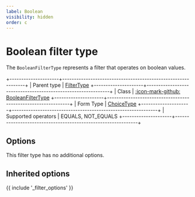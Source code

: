 ```yaml
---
label: Boolean
visibility: hidden
order: c
---
```


# Boolean filter type

The `BooleanFilterType` represents a filter that operates on boolean values.

+---------------------+--------------------------------------------------------------+
| Parent type         | [FilterType](../filter)
+---------------------+--------------------------------------------------------------+
| Class               | [:icon-mark-github: BooleanFilterType](https://github.com/Kreyu/data-table-bundle/blob/main/src/Filter/Type/BooleanFilterType.php)
+---------------------+--------------------------------------------------------------+
| Form Type           | [ChoiceType](https://symfony.com/doc/current/reference/forms/types/choice.html)
+---------------------+--------------------------------------------------------------+
| Supported operators | EQUALS, NOT_EQUALS
+---------------------+--------------------------------------------------------------+

## Options

This filter type has no additional options.

## Inherited options

{{ include '_filter_options' }}
